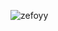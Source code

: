 ![zefoyy](https://user-images.githubusercontent.com/80784394/143506547-0931f265-29ab-4206-96d2-1158a594a3be.png)
